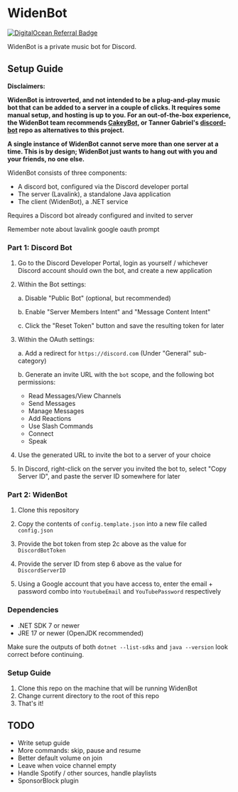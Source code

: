 # WidenBot

[![DigitalOcean Referral Badge](https://web-platforms.sfo2.cdn.digitaloceanspaces.com/WWW/Badge%201.svg)](https://www.digitalocean.com/?refcode=eb2eb2fc76ce&utm_campaign=Referral_Invite&utm_medium=Referral_Program&utm_source=badge)

WidenBot is a private music bot for Discord.

## Setup Guide

**Disclaimers:**

**WidenBot is introverted, and not intended to be a plug-and-play music bot that can be added to a server in a couple of clicks. It requires some manual setup, and hosting is up to you. For an out-of-the-box experience, the WidenBot team recommends [CakeyBot](https://cakey.bot/), or Tanner Gabriel's [discord-bot](https://github.com/TannerGabriel/discord-bot) repo as alternatives to this project.**

**A single instance of WidenBot cannot serve more than one server at a time. This is by design; WidenBot just wants to hang out with you and your friends, no one else.**

WidenBot consists of three components:

- A discord bot, configured via the Discord developer portal
- The server (Lavalink), a standalone Java application
- The client (WidenBot), a .NET service

Requires a Discord bot already configured and invited to server

Remember note about lavalink google oauth prompt

### Part 1: Discord Bot

1. Go to the Discord Developer Portal, login as yourself / whichever Discord account should own the bot, and create a new application

2. Within the Bot settings:

   a. Disable "Public Bot" (optional, but recommended)

   b. Enable "Server Members Intent" and "Message Content Intent"

   c. Click the "Reset Token" button and save the resulting token for later

3. Within the OAuth settings:

   a. Add a redirect for `https://discord.com` (Under "General" sub-category)

   b. Generate an invite URL with the `bot` scope, and the following bot permissions:

   - Read Messages/View Channels
   - Send Messages
   - Manage Messages
   - Add Reactions
   - Use Slash Commands
   - Connect
   - Speak

4. Use the generated URL to invite the bot to a server of your choice

5. In Discord, right-click on the server you invited the bot to, select "Copy Server ID", and paste the server ID somewhere for later

### Part 2: WidenBot

1. Clone this repository

2. Copy the contents of `config.template.json` into a new file called `config.json`

3. Provide the bot token from step 2c above as the value for `DiscordBotToken`

4. Provide the server ID from step 6 above as the value for `DiscordServerID`

5. Using a Google account that you have access to, enter the email + password combo into `YoutubeEmail` and `YouTubePassword` respectively

### Dependencies

- .NET SDK 7 or newer
- JRE 17 or newer (OpenJDK recommended)

Make sure the outputs of both `dotnet --list-sdks` and `java --version` look correct before continuing.

### Setup Guide

1. Clone this repo on the machine that will be running WidenBot
2. Change current directory to the root of this repo
3. That's it!

## TODO

- Write setup guide
- More commands: skip, pause and resume
- Better default volume on join
- Leave when voice channel empty
- Handle Spotify / other sources, handle playlists
- SponsorBlock plugin
